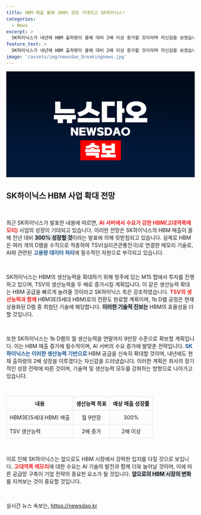 ```yaml
---
title: HBM 매출 올해 300% 성장 기대라고 SK하이닉스!
categories:
  - News
excerpt: >
  SK하이닉스가 내년에 HBM 출하량이 올해 대비 2배 이상 증가할 것이라며 자신감을 보였습니다! AI 서버의 수요 증가에 따른 HBM 매출은 올해 300% 성장하며, 생산능력 확대를 통해 더욱 빠른 공급을 예고합니다. 클릭하여 자세한 내용을 확인하세요!
feature_text: >
  SK하이닉스가 내년에 HBM 출하량이 올해 대비 2배 이상 증가할 것이라며 자신감을 보였습니다! AI 서버의 수요 증가에 따른 HBM 매출은 올해 300% 성장하며, 생산능력 확대를 통해 더욱 빠른 공급을 예고합니다. 클릭하여 자세한 내용을 확인하세요!
image: '/assets/img/newsdao_breakingnews.jpg'
---
```


<p><img src="/assets/img/newsdao_breakingnews.jpg" alt="ontimetimes 속보" /></p>

<h2 data-ke-size="size26">SK하이닉스 HBM 사업 확대 전망</h2>

<p data-ke-size="size16">&nbsp;</p>

<p data-ke-size="size16">최근 SK하이닉스가 발표한 내용에 따르면, <b><span style="color: #ee2323;">AI 서버에서 수요가 강한 HBM(고대역폭메모리)</span></b> 사업의 성장이 기대되고 있습니다. 이러한 전망은 SK하이닉스의 HBM 매출이 올해 전년 대비 <b><span style="background-color: #21538527;">300% 성장할 것</span></b>이라는 발표에 의해 뒷받침되고 있습니다. 실제로 HBM은 여러 개의 D램을 수직으로 적층하여 TSV(실리콘관통전극)로 연결한 메모리 기술로, AI와 관련된 <b><span style="color: #1a5490;">고용량 데이터 처리</span></b>에 필수적인 자원으로 부각되고 있습니다.</p>

<p data-ke-size="size16">&nbsp;</p>

<p>SK하이닉스는 HBM의 생산능력을 확대하기 위해 청주에 있는 M15 팹에서 투자를 진행하고 있으며, TSV의 생산능력을 두 배로 증가시킬 계획입니다. 이 같은 생산능력 확대는 HBM 공급을 빠르게 늘려줄 것이라고 SK하이닉스 측은 강조하였습니다. <b><span style="color: #ee2323;">TSV의 생산능력과 함께</span></b> HBM3E(5세대 HBM)로의 전환도 완료할 계획이며, 1b D램 공정은 현재 상용화된 D램 중 최첨단 기술에 해당합니다. <b><span style="background-color: #21538527;">이러한 기술적 진보는</span></b> HBM의 효율성을 더할 것입니다.</p></p>

<p data-ke-size="size16">&nbsp;</p>

<p>또한 SK하이닉스는 1b D램의 월 생산능력을 연말까지 9만장 수준으로 확보할 계획입니다. 이는 HBM 매출 증가에 필수적이며, AI 서버의 수요 증가에 발맞춘 전략입니다. <b><span style="color: #1a5490;">SK하이닉스는 이러한 생산능력 기반으로</span></b> HBM 공급을 신속히 확대할 것이며, 내년에도 현재 출하량의 2배 성장을 이루겠다는 자신감을 드러냈습니다. 이러한 계획은 회사의 장기적인 성장 전략에 따른 것이며, 기술력 및 생산능력 모두를 강화하는 방향으로 나아가고 있습니다.</p></p>

<p data-ke-size="size16">&nbsp;</p>

<table style="width: 100%; border-collapse: collapse;">
  <thead>
    <tr>
      <th style="border: 1px solid #dee2e6; padding: 8px; text-align: center;">내용</th>
      <th style="border: 1px solid #dee2e6; padding: 8px; text-align: center;">생산능력 목표</th>
      <th style="border: 1px solid #dee2e6; padding: 8px; text-align: center;">예상 매출 성장률</th>
    </tr>
  </thead>
  <tbody>
    <tr>
      <td style="border: 1px solid #dee2e6; padding: 8px;">HBM3E(5세대 HBM) 매출</td>
      <td style="border: 1px solid #dee2e6; padding: 8px; text-align: center;">월 9만장</td>
      <td style="border: 1px solid #dee2e6; padding: 8px; text-align: center;">300%</td>
    </tr>
    <tr>
      <td style="border: 1px solid #dee2e6; padding: 8px;">TSV 생산능력</td>
      <td style="border: 1px solid #dee2e6; padding: 8px; text-align: center;">2배 증가</td>
      <td style="border: 1px solid #dee2e6; padding: 8px; text-align: center;">2배 이상</td>
    </tr>
  </tbody>
</table>

<p data-ke-size="size16">&nbsp;</p>

<p data-ke-size="size16">이로 인해 SK하이닉스는 앞으로도 HBM 시장에서 강력한 입지를 다질 것으로 보입니다. <b><span style="color: #ee2323;">고대역폭 메모리</span></b>에 대한 수요는 AI 기술의 발전과 함께 더욱 늘어날 것이며, 이에 따른 공급망 구축이 기업 전략의 중요한 요소가 될 것입니다. <b><span style="background-color: #21538527;">앞으로의 HBM 시장의 변화</span></b>를 지켜보는 것이 중요할 것입니다.</p>

<p data-ke-size="size16">&nbsp;</p>
실시간 뉴스 속보는, <a href="https://newsdao.kr" rel="dofollow">https://newsdao.kr</a>


